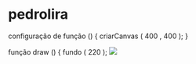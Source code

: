 # pedrolira
configuração de função () { 
  criarCanvas ( 400 , 400 );
}

função draw () { 
  fundo ( 220 );
![](https://media1.tenor.com/m/H6LDOWDD_2IAAAAC/wednesday.gif)
